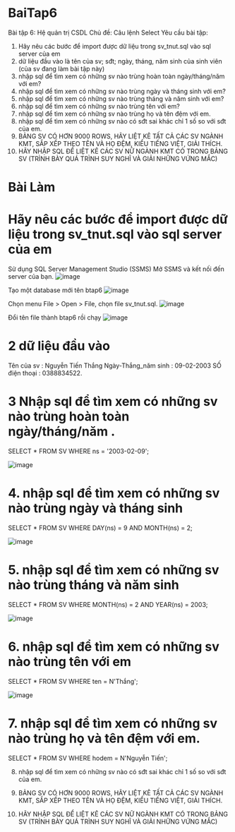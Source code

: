 # BaiTap6

Bài tập 6: Hệ quản trị CSDL
Chủ đề: Câu lệnh Select
Yêu cầu bài tập: 
1. Hãy nêu các bước để import được dữ liệu trong sv_tnut.sql vào sql server của em
2. dữ liệu đầu vào là tên của sv; sđt; ngày, tháng, năm sinh của sinh viên (của sv đang làm bài tập này)
3. nhập sql để tìm xem có những sv nào trùng hoàn toàn ngày/tháng/năm với em?
4. nhập sql để tìm xem có những sv nào trùng ngày và tháng sinh với em?
5. nhập sql để tìm xem có những sv nào trùng tháng và năm sinh với em?
6. nhập sql để tìm xem có những sv nào trùng tên với em?
7. nhập sql để tìm xem có những sv nào trùng họ và tên đệm với em.
8. nhập sql để tìm xem có những sv nào có sđt sai khác chỉ 1 số so với sđt của em.
9. BẢNG SV CÓ HƠN 9000 ROWS, HÃY LIỆT KÊ TẤT CẢ CÁC SV NGÀNH KMT, SẮP XẾP THEO TÊN VÀ HỌ ĐỆM, KIỂU TIẾNG  VIỆT, GIẢI THÍCH.
10. HÃY NHẬP SQL ĐỂ LIỆT KÊ CÁC SV NỮ NGÀNH KMT CÓ TRONG BẢNG SV (TRÌNH BÀY QUÁ TRÌNH SUY NGHĨ VÀ GIẢI NHỮNG VỨNG MẮC)

# Bài Làm
# Hãy nêu các bước để import được dữ liệu trong sv_tnut.sql vào sql server của em
Sử dụng SQL Server Management Studio (SSMS)
Mở SSMS và kết nối đến server của bạn.
![image](https://github.com/user-attachments/assets/39995204-2976-40e3-a980-2bd44d59ec70)

Tạo một database mới tên btap6
![image](https://github.com/user-attachments/assets/927620b0-0bb3-4d13-b17e-793edbaeeec8)

Chọn menu File > Open > File, chọn file sv_tnut.sql.
![image](https://github.com/user-attachments/assets/f515d385-c03e-44ba-b195-a876138c1577)

Đổi tên file thành btap6 rồi chạy
![image](https://github.com/user-attachments/assets/8d1b23a1-4a54-4661-85a7-081d714a1929)

# 2 dữ liệu đầu vào 
Tên của sv          : Nguyễn Tiến Thắng 
Ngày-Thắng_năm sinh : 09-02-2003
SỐ điện thoại       :  0388834522.

# 3 Nhập sql để tìm xem có những sv nào trùng hoàn toàn ngày/tháng/năm .
 SELECT * FROM SV
WHERE ns = '2003-02-09';

![image](https://github.com/user-attachments/assets/8b936918-283c-4cd7-b5e2-e9e8bf4d2d12)

# 4. nhập sql để tìm xem có những sv nào trùng ngày và tháng sinh
SELECT * FROM SV
WHERE DAY(ns) = 9 AND MONTH(ns) = 2;

![image](https://github.com/user-attachments/assets/ae38babe-be80-4d1d-9df9-2140ca4031fa)

# 5. nhập sql để tìm xem có những sv nào trùng tháng và năm sinh
SELECT * FROM SV
WHERE MONTH(ns) = 2 AND YEAR(ns) = 2003;

![image](https://github.com/user-attachments/assets/73a0bf51-6ec9-4ae4-97cd-68c5fed2978f)

# 6. nhập sql để tìm xem có những sv nào trùng tên với em

SELECT * FROM SV
WHERE ten = N'Thắng';

![image](https://github.com/user-attachments/assets/3b10fb05-a95f-4b64-9972-778761456493)

# 7. nhập sql để tìm xem có những sv nào trùng họ và tên đệm với em.
SELECT * FROM SV
WHERE hodem = N'Nguyễn Tiến';

8. nhập sql để tìm xem có những sv nào có sđt sai khác chỉ 1 số so với sđt của em.
   
10. BẢNG SV CÓ HƠN 9000 ROWS, HÃY LIỆT KÊ TẤT CẢ CÁC SV NGÀNH KMT, SẮP XẾP THEO TÊN VÀ HỌ ĐỆM, KIỂU TIẾNG  VIỆT, GIẢI THÍCH.
11. HÃY NHẬP SQL ĐỂ LIỆT KÊ CÁC SV NỮ NGÀNH KMT CÓ TRONG BẢNG SV (TRÌNH BÀY QUÁ TRÌNH SUY NGHĨ VÀ GIẢI NHỮNG VỨNG MẮC)


